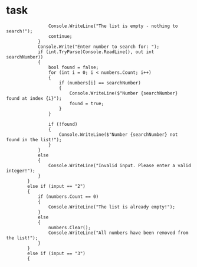 # task

                    Console.WriteLine("The list is empty - nothing to search!");
                    continue;
                }
                Console.Write("Enter number to search for: ");
                if (int.TryParse(Console.ReadLine(), out int searchNumber))
                {
                    bool found = false;
                    for (int i = 0; i < numbers.Count; i++)
                    {
                        if (numbers[i] == searchNumber)
                        {
                            Console.WriteLine($"Number {searchNumber} found at index {i}");
                            found = true;
                        }
                    }

                    if (!found)
                    {
                        Console.WriteLine($"Number {searchNumber} not found in the list!");
                    }
                }
                else
                {
                    Console.WriteLine("Invalid input. Please enter a valid integer!");
                }
            }
            else if (input == "2")
            {
                if (numbers.Count == 0)
                {
                    Console.WriteLine("The list is already empty!");
                }
                else
                {
                    numbers.Clear();
                    Console.WriteLine("All numbers have been removed from the list!");
                }
            }
            else if (input == "3")
            {
             
